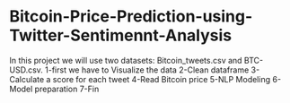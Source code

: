 # Bitcoin-Price-Prediction-using-Twitter-Sentimennt-Analysis
In this project we will use two datasets: Bitcoin_tweets.csv and BTC-USD.csv.
1-first we have to Visualize the data
2-Clean dataframe
3-Calculate a score for each tweet
4-Read Bitcoin price
5-NLP Modeling
6-Model preparation
7-Fin
